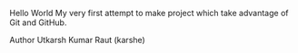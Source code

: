 Hello World
My very first attempt to make project which take advantage of Git and GitHub.

Author
Utkarsh Kumar Raut (karshe)


